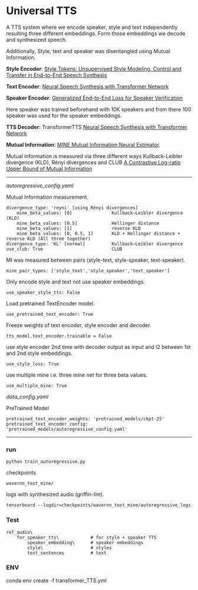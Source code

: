
# Universal TTS
A TTS system where we encode speaker, style and text independently resulting three different embeddings. Form those
embeddings we decode and synthesized speech. 

Additionally, Style, text and speaker was disentangled using Mutual Information. 

**Style Encoder**: [Style Tokens: Unsupervised Style Modeling, Control and Transfer in End-to-End 
Speech Synthesis](https://arxiv.org/abs/1803.09017)

**Text Encoder**: [Neural Speech Synthesis with Transformer Network](https://arxiv.org/abs/1809.08895)

**Speaker Encoder**: [Generalized End-to-End Loss for Speaker Verification](https://arxiv.org/abs/1710.10467)

Here speaker was trained beforehand with 10K speakers and from there 100 speaker was used for the speaker embeddings. 

**TTS Decoder**: TransformerTTS [Neural Speech Synthesis with Transformer Network](https://arxiv.org/abs/1809.08895)

**Mutual Information**: [MINE Mutual Information Neural Estimator](https://arxiv.org/abs/1801.04062).

Mutual information is measured via three different ways Kullback-Leibler divergence (KLD), Rényi divergences and CLUB 
[A Contrastive Log-ratio Upper Bound of Mutual Information](https://arxiv.org/abs/2006.12013)

---
*autoregressive_config.yaml*

Mutual Information measurement.

    divergence_type: 'reyni' [using Rényi divergences]
        mine_beta_values: [0]               Kullback–Leibler divergence (KLD)
        mine_beta_values: [0.5]             Hellinger distance
        mine_beta_values: [1]               reverse KLD
        mine_beta_values: [0, 0.5, 1]       KLD + Hellinger distance + reverse KLD (All three together)
    divergence_type: 'KL' [normal]          Kullback–Leibler divergence
    use_club: True                          CLUB
    
MI was measured between pairs (style-text, style-speaker, text-speaker).

    mine_pair_types: ['style_text','style_speaker','text_speaker']   

Only encode style and text not use speaker embeddings.
    
    use_speaker_style_tts: False

Load pretrained TextEncoder model.

    use_pretrained_text_encoder: True
        
Freeze weights of text encoder, style encoder and decoder.
    
    tts_model.text_encoder.trainable = False

use style encoder 2nd time with decoder output as input and l2 between 1st and 2nd style embeddings.

    use_style_loss: True
    
use multiple mine i.e. three mine net for three beta values.
    
    use_multiple_mine: True
    
*data_config.yaml*

PreTrained Model

    pretrained_text_encoder_weights: 'pretrained_models/ckpt-25'
    pretrained_text_encoder_config: 'pretrained_models/autoregressive_config.yaml'
    
    
---
### run

    python train_autoregressive.py

checkpoints

    wavernn_test_mine/
    
logs with synthesized audio (griffin-lim).

    tensorboard --logdir=checkpoints/wavernn_test_mine/autoregressive_logs

### Test
    ref_audio\
        for_speaker_tts\            # for style + speaker TTS
            speaker_embedding\      # speaker embeddings
            style\                  # styles
            test_sentences          # text

### ENV

conda env create -f transformer_TTS.yml